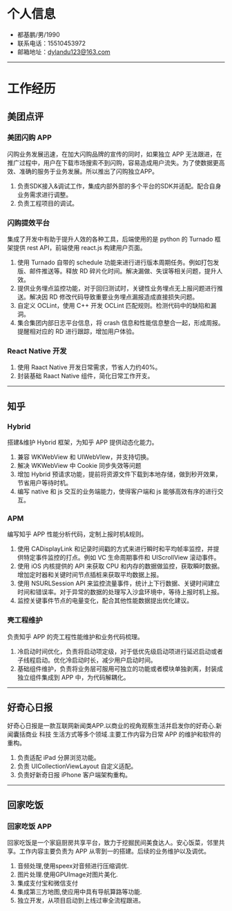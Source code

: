 # 个人信息

 - 都基鹏/男/1990 
 - 联系电话：15510453972
 - 邮箱地址：dylandu123@163.com

-----
# 工作经历

## 美团点评
### 美团闪购 APP 
闪购业务发展迅速，在加大闪购品牌的宣传的同时，如果独立 APP 无法跟进，在推广过程中，用户在下载市场搜索不到闪购，容易造成用户流失。为了使数据更高效、准确的服务于业务发展。所以推出了闪购独立APP。
1. 负责SDK接入&调试工作，集成内部外部的多个平台的SDK并适配。配合自身业务需求进行调整。
2. 负责工程项目的调试。

### 闪购提效平台 
集成了开发中有助于提升人效的各种工具，后端使用的是 python 的 Turnado 框架提供 rest API，前端使用 react.js 构建用户页面。


1. 使用 Turnado 自带的 schedule 功能来进行进行版本周期任务。例如打包发版、邮件推送等。释放 RD 碎片化时间。解决漏做、失误等相关问题，提升人效。
2. 提供业务埋点监控功能，对于回归测试时，关键性业务埋点无上报问题进行推送。解决因 RD 修改代码导致重要业务埋点漏报造成直接损失问题。
3. 自定义 OCLint，使用 C++ 开发 OCLint 匹配规则。检测代码中的缺陷和漏洞。
4. 集合集团内部日志平台信息，将 crash 信息和性能信息整合一起，形成周报。提醒相对应的 RD 进行跟踪，增加用户体验。


### React Native 开发
1. 使用 Raact Native 开发日常需求，节省人力约40%。
2. 封装基础 Raact Native 组件，简化日常工作开支。

------


## 知乎

### Hybrid
搭建&维护 Hybrid 框架，为知乎 APP 提供动态化能力。
1. 兼容 WKWebView 和 UIWebVIew，并支持切换。
2. 解决 WKWebView 中 Cookie 同步失效等问题
3. 增加 Hybrid 预请求功能，提前将资源文件下载到本地存储，做到秒开效果，节省用户等待时机。
4. 编写 native 和 js 交互的业务端能力，使得客户端和 js 能够高效有序的进行交互。

### APM
编写知乎 APP 性能分析代码，定制上报时机&规则。
1. 使用 CADisplayLink 和记录时间戳的方式来进行瞬时和平均帧率监控，并提供特定事件监控的打点。例如 VC 生命周期事件和 UIScrollView 滚动事件。
2. 使用 iOS 内核提供的 API 来获取 CPU 和内存的数据做监控，获取瞬时数据。增加定时器和关键时间节点插桩来获取平均数据上报。
3. 使用 NSURLSession API 来监控流量事件，统计上下行数据、关键时间建立时间和错误率。对于异常的数据的处理写入沙盒环境中，等待上报时机上报。
4. 监控关键事件节点的电量变化，配合其他性能数据提出优化建议。

### 壳工程维护
负责知乎 APP 的壳工程性能维护和业务代码梳理。
1. 冷启动时间优化，负责将启动项定级，对于低优先级启动项进行延迟启动或者子线程启动。优化冷启动时长，减少用户启动时间。
2. 基础组件维护，负责将业务层可服用可独立的功能或者模块单独剥离，封装成独立组件集成到 APP 中，为代码解耦化。
----
## 好奇心日报
好奇心日报是一款互联网新闻类APP.以商业的视角观察生活并启发你的好奇心.新闻囊括商业 科技 生活方式等多个领域.主要工作内容为日常 APP 的维护和软件的重构。

1. 负责适配 iPad 分屏浏览功能。
2. 负责 UICollectionViewLayout 自定义适配。
3. 负责好新奇日报 iPhone 客户端架构重构。


---
## 回家吃饭

### 回家吃饭 APP
回家吃饭是一个家庭厨房共享平台，致力于挖掘民间美食达人。安心饭菜，邻里共享。工作内容主要负责为 APP 从零到一的搭建。后续的业务维护以及调优。

1. 音频处理,使用speex对音频进行压缩调优.
2. 图片处理.使用GPUImage对图片美化.
3. 集成支付宝和微信支付
4. 集成第三方地图,使应用中具有导航算路等功能.
5. 独立开发，从项目启动到上线过审全流程跟进。
